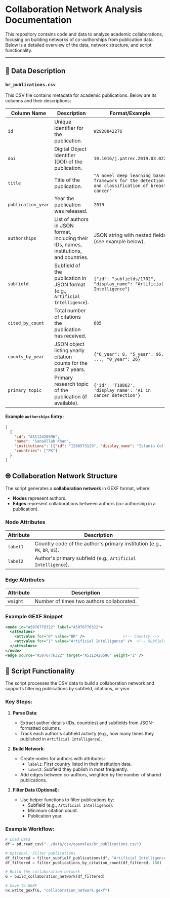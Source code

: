 # Collaboration Network Analysis Documentation

This repository contains code and data to analyze academic collaborations, focusing on building networks of co-authorships from publication data. Below is a detailed overview of the data, network structure, and script functionality.

---

## 📁 Data Description

### `br_publications.csv`  
This CSV file contains metadata for academic publications. Below are its columns and their descriptions:

| Column Name           | Description                                                                                                      | Format/Example                                                                                  |
|-----------------------|------------------------------------------------------------------------------------------------------------------|-------------------------------------------------------------------------------------------------|
| `id`                  | Unique identifier for the publication.                                                                           | `W2928842276`                                                                                  |
| `doi`                 | Digital Object Identifier (DOI) of the publication.                                                             | `10.1016/j.patrec.2019.03.022`                                                                 |
| `title`               | Title of the publication.                                                                                        | `"A novel deep learning based framework for the detection and classification of breast cancer"` |
| `publication_year`    | Year the publication was released.                                                                               | `2019`                                                                                         |
| `authorships`         | List of authors in JSON format, including their IDs, names, institutions, and countries.                        | JSON string with nested fields (see example below).                                            |
| `subfield`            | Subfield of the publication in JSON format (e.g., `Artificial Intelligence`).                                   | `{"id": "subfields/1702", "display_name": "Artificial Intelligence"}`                          |
| `cited_by_count`      | Total number of citations the publication has received.                                                         | `685`                                                                                          |
| `counts_by_year`      | JSON object listing yearly citation counts for the past 7 years.                                                 | `{"6_year": 8, "5_year": 96, ..., "0_year": 26}`                                               |
| `primary_topic`       | Primary research topic of the publication (if available).                                                       | `{'id': 'T10862', 'display_name': 'AI in cancer detection'}`                                   |

#### Example `authorships` Entry:
```json
[
  {
    "id": "A5112426596",
    "name": "SanaUllah Khan",
    "institutions": [{"id": "I206573129", "display_name": "Islamia College University"}],
    "countries": ["PK"]
  }
]
```

## 🌐 Collaboration Network Structure

The script generates a **collaboration network** in GEXF format, where:  
- **Nodes** represent authors.  
- **Edges** represent collaborations between authors (co-authorship in a publication).  

### Node Attributes
| Attribute | Description                                                                 |
|-----------|-----------------------------------------------------------------------------|
| `label1`  | Country code of the author's primary institution (e.g., `PK`, `BR`, `US`). |
| `label2`  | Author's primary subfield (e.g., `Artificial Intelligence`).               |

### Edge Attributes
| Attribute | Description                                      |
|-----------|--------------------------------------------------|
| `weight`  | Number of times two authors collaborated.        |

### Example GEXF Snippet
```xml
<node id="A5076776322" label="A5076776322">
  <attvalues>
    <attvalue for="0" value="BR" />                 <!-- Country -->
    <attvalue for="1" value="Artificial Intelligence" />  <!-- Subfield -->
  </attvalues>
</node>
<edge source="A5076776322" target="A5112426596" weight="1" />
```

## 📜 Script Functionality

The script processes the CSV data to build a collaboration network and supports filtering publications by subfield, citations, or year.

### Key Steps:
1. **Parse Data**:  
   - Extract author details (IDs, countries) and subfields from JSON-formatted columns.
   - Track each author's subfield activity (e.g., how many times they published in `Artificial Intelligence`).

2. **Build Network**:  
   - Create nodes for authors with attributes:  
     - `label1`: First country listed in their institution data.  
     - `label2`: Subfield they publish in most frequently.  
   - Add edges between co-authors, weighted by the number of shared publications.

3. **Filter Data (Optional)**:  
   - Use helper functions to filter publications by:  
     - Subfield (e.g., `Artificial Intelligence`).  
     - Minimum citation count.  
     - Publication year.

### Example Workflow:
```python
# Load data
df = pd.read_csv("../data/csv/openalex/br_publications.csv")

# Optional: Filter publications
df_filtered = filter_subfielf_publications(df, "Artificial Intelligence")
df_filtered = filter_publications_by_citation_count(df_filtered, 100)

# Build the collaboration network
G = build_collaboration_network(df_filtered)

# Save to GEXF
nx.write_gexf(G, "collaboration_network.gexf")